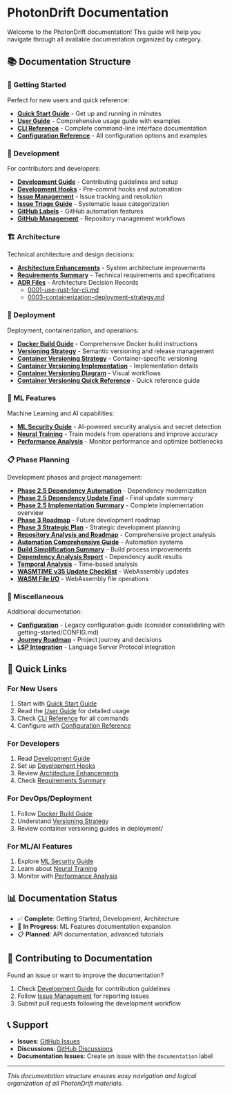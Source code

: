 # PhotonDrift Documentation

Welcome to the PhotonDrift documentation! This guide will help you navigate through all available documentation organized by category.

## 📚 Documentation Structure

### 🚀 Getting Started
Perfect for new users and quick reference:

- **[Quick Start Guide](getting-started/QUICK_START.md)** - Get up and running in minutes
- **[User Guide](getting-started/USER_GUIDE.md)** - Comprehensive usage guide with examples
- **[CLI Reference](getting-started/CLI.md)** - Complete command-line interface documentation
- **[Configuration Reference](getting-started/CONFIG.md)** - All configuration options and examples

### 👥 Development
For contributors and developers:

- **[Development Guide](development/DEVELOPMENT.md)** - Contributing guidelines and setup
- **[Development Hooks](development/DEVELOPMENT_HOOKS.md)** - Pre-commit hooks and automation
- **[Issue Management](development/ISSUE_MANAGEMENT.md)** - Issue tracking and resolution
- **[Issue Triage Guide](development/ISSUE_TRIAGE_GUIDE.md)** - Systematic issue categorization
- **[GitHub Labels](development/GITHUB_LABELS.md)** - GitHub automation features
- **[GitHub Management](development/GITHUB_MANAGEMENT_SUMMARY.md)** - Repository management workflows

### 🏗️ Architecture
Technical architecture and design decisions:

- **[Architecture Enhancements](architecture/ARCHITECTURE_ENHANCEMENTS.md)** - System architecture improvements
- **[Requirements Summary](architecture/REQUIREMENTS_SUMMARY.md)** - Technical requirements and specifications
- **[ADR Files](adr/)** - Architecture Decision Records
  - [0001-use-rust-for-cli.md](adr/0001-use-rust-for-cli.md)
  - [0003-containerization-deployment-strategy.md](adr/0003-containerization-deployment-strategy.md)

### 🚀 Deployment
Deployment, containerization, and operations:

- **[Docker Build Guide](deployment/DOCKER_BUILD_GUIDE.md)** - Comprehensive Docker build instructions
- **[Versioning Strategy](deployment/VERSIONING_STRATEGY.md)** - Semantic versioning and release management
- **[Container Versioning Strategy](deployment/container-versioning-strategy.md)** - Container-specific versioning
- **[Container Versioning Implementation](deployment/container-versioning-implementation.md)** - Implementation details
- **[Container Versioning Diagram](deployment/container-versioning-diagram.md)** - Visual workflows
- **[Container Versioning Quick Reference](deployment/container-versioning-quickref.md)** - Quick reference guide

### 🤖 ML Features
Machine Learning and AI capabilities:

- **[ML Security Guide](ml-features/ML_SECURITY_GUIDE.md)** - AI-powered security analysis and secret detection
- **[Neural Training](ml-features/NEURAL_TRAINING.md)** - Train models from operations and improve accuracy
- **[Performance Analysis](ml-features/PERFORMANCE_ANALYSIS.md)** - Monitor performance and optimize bottlenecks

### 📋 Phase Planning
Development phases and project management:

- **[Phase 2.5 Dependency Automation](phase-planning/PHASE_2.5_DEPENDENCY_AUTOMATION.md)** - Dependency modernization
- **[Phase 2.5 Dependency Update Final](phase-planning/PHASE_2.5_DEPENDENCY_UPDATE_FINAL.md)** - Final update summary
- **[Phase 2.5 Implementation Summary](phase-planning/PHASE_2.5_IMPLEMENTATION_SUMMARY.md)** - Complete implementation overview
- **[Phase 3 Roadmap](phase-planning/PHASE_3_ROADMAP.md)** - Future development roadmap
- **[Phase 3 Strategic Plan](phase-planning/PHASE_3_STRATEGIC_PLAN.md)** - Strategic development planning
- **[Repository Analysis and Roadmap](phase-planning/REPOSITORY_ANALYSIS_AND_ROADMAP.md)** - Comprehensive project analysis
- **[Automation Comprehensive Guide](phase-planning/AUTOMATION_COMPREHENSIVE_GUIDE.md)** - Automation systems
- **[Build Simplification Summary](phase-planning/BUILD_SIMPLIFICATION_SUMMARY.md)** - Build process improvements
- **[Dependency Analysis Report](phase-planning/DEPENDENCY_ANALYSIS_REPORT.md)** - Dependency audit results
- **[Temporal Analysis](phase-planning/TEMPORAL_ANALYSIS.md)** - Time-based analysis
- **[WASMTIME v35 Update Checklist](phase-planning/WASMTIME_V35_UPDATE_CHECKLIST.md)** - WebAssembly updates
- **[WASM File I/O](phase-planning/WASM_FILE_IO.md)** - WebAssembly file operations

### 📄 Miscellaneous
Additional documentation:

- **[Configuration](CONFIGURATION.md)** - Legacy configuration guide (consider consolidating with getting-started/CONFIG.md)
- **[Journey Roadmap](journey.md)** - Project journey and decisions
- **[LSP Integration](lsp-integration.md)** - Language Server Protocol integration

## 🔗 Quick Links

### For New Users
1. Start with [Quick Start Guide](getting-started/QUICK_START.md)
2. Read the [User Guide](getting-started/USER_GUIDE.md) for detailed usage
3. Check [CLI Reference](getting-started/CLI.md) for all commands
4. Configure with [Configuration Reference](getting-started/CONFIG.md)

### For Developers
1. Read [Development Guide](development/DEVELOPMENT.md)
2. Set up [Development Hooks](development/DEVELOPMENT_HOOKS.md)
3. Review [Architecture Enhancements](architecture/ARCHITECTURE_ENHANCEMENTS.md)
4. Check [Requirements Summary](architecture/REQUIREMENTS_SUMMARY.md)

### For DevOps/Deployment
1. Follow [Docker Build Guide](deployment/DOCKER_BUILD_GUIDE.md)
2. Understand [Versioning Strategy](deployment/VERSIONING_STRATEGY.md)
3. Review container versioning guides in deployment/

### For ML/AI Features
1. Explore [ML Security Guide](ml-features/ML_SECURITY_GUIDE.md)
2. Learn about [Neural Training](ml-features/NEURAL_TRAINING.md)
3. Monitor with [Performance Analysis](ml-features/PERFORMANCE_ANALYSIS.md)

## 📊 Documentation Status

- ✅ **Complete**: Getting Started, Development, Architecture
- 🔄 **In Progress**: ML Features documentation expansion
- 📋 **Planned**: API documentation, advanced tutorials

## 🤝 Contributing to Documentation

Found an issue or want to improve the documentation? 

1. Check [Development Guide](development/DEVELOPMENT.md) for contribution guidelines
2. Follow [Issue Management](development/ISSUE_MANAGEMENT.md) for reporting issues
3. Submit pull requests following the development workflow

## 📞 Support

- **Issues**: [GitHub Issues](https://github.com/tbowman01/PhotonDrift/issues)
- **Discussions**: [GitHub Discussions](https://github.com/tbowman01/PhotonDrift/discussions)
- **Documentation Issues**: Create an issue with the `documentation` label

---

*This documentation structure ensures easy navigation and logical organization of all PhotonDrift materials.*